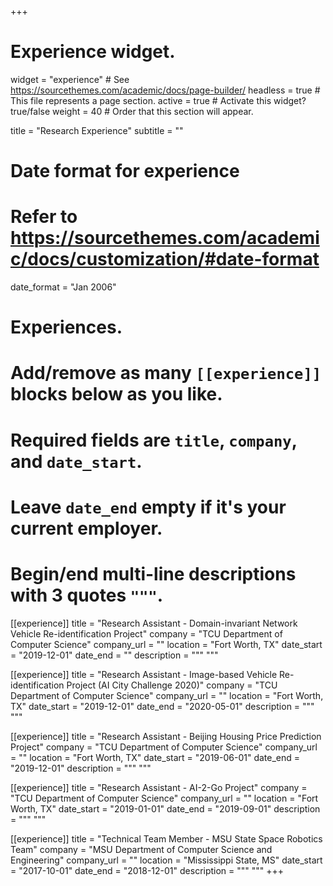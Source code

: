 +++
# Experience widget.
widget = "experience"  # See https://sourcethemes.com/academic/docs/page-builder/
headless = true  # This file represents a page section.
active = true  # Activate this widget? true/false
weight = 40  # Order that this section will appear.

title = "Research Experience"
subtitle = ""

# Date format for experience
#   Refer to https://sourcethemes.com/academic/docs/customization/#date-format
date_format = "Jan 2006"

# Experiences.
#   Add/remove as many `[[experience]]` blocks below as you like.
#   Required fields are `title`, `company`, and `date_start`.
#   Leave `date_end` empty if it's your current employer.
#   Begin/end multi-line descriptions with 3 quotes `"""`.
[[experience]]
  title = "Research Assistant - Domain-invariant Network Vehicle Re-identification Project"
  company = "TCU Department of Computer Science"
  company_url = ""
  location = "Fort Worth, TX"
  date_start = "2019-12-01"
  date_end = ""
  description = """
  """

[[experience]]
  title = "Research Assistant - Image-based Vehicle Re-identification Project (AI City Challenge 2020)"
  company = "TCU Department of Computer Science"
  company_url = ""
  location = "Fort Worth, TX"
  date_start = "2019-12-01"
  date_end = "2020-05-01"
  description = """
  """
  
 [[experience]]
  title = "Research Assistant - Beijing Housing Price Prediction Project"
  company = "TCU Department of Computer Science"
  company_url = ""
  location = "Fort Worth, TX"
  date_start = "2019-06-01"
  date_end = "2019-12-01"
  description = """
  """
  
  [[experience]]
  title = "Research Assistant - AI-2-Go Project"
  company = "TCU Department of Computer Science"
  company_url = ""
  location = "Fort Worth, TX"
  date_start = "2019-01-01"
  date_end = "2019-09-01"
  description = """
  """
  
  [[experience]]
  title = "Technical Team Member - MSU State Space Robotics Team"
  company = "MSU Department of Computer Science and Engineering"
  company_url = ""
  location = "Mississippi State, MS"
  date_start = "2017-10-01"
  date_end = "2018-12-01"
  description = """
  """
+++
